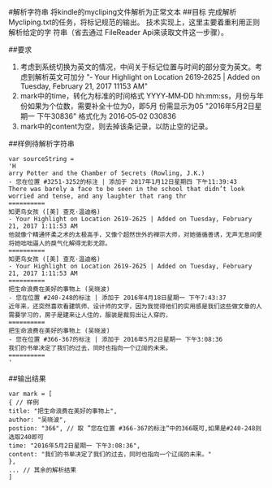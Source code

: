 #解析字符串
将kindle的mycliping文件解析为正常文本
##目标
完成解析 Mycliping.txt的任务，将标记规范的输出。 技术实现上，这里主要着重利用正则解析给定的字
符串（省去通过 FileReader Api来读取文件这一步骤）。

##要求
1. 考虑到系统切换为英文的情况，中间关于标记位置与时间的部分变为英文。考虑到解析英文可加分 "‑ Your Highlight on
Location 2619‑2625 | Added on Tuesday, February 21, 2017 1­11­53 AM"
2. mark中的time，转化为标准的时间格式 YYYY‑MM‑DD hh:mm:ss，月份与年份如果为个位数，需要补全十位为0，即5月
份需显示为05 "2016年5月2日星期一 下午3­08­36" 格式化为 2016‑05‑02 03­08­36
3. mark中的content为空，则去掉该条记录，以防止空的记录。

##样例待解析字符串
````
var sourceString =
'H
arry Potter and the Chamber of Secrets (Rowling, J.K.)
- 您在位置 #3251-3252的标注 | 添加于 2017年1月12日星期四 下午11:39:43
There was barely a face to be seen in the school that didn’t look worried and tense, and any laughter that rang thr
==========
知更鸟女孩 ([美] 查克·温迪格)
- Your Highlight on Location 2619-2625 | Added on Tuesday, February 21, 2017 1:11:53 AM
他就像个精通怀柔之术的太极高手，又像个超然世外的禅宗大师，对她循循善诱，无声无息间便将她咄咄逼人的戾气化解得无影无踪。
==========
知更鸟女孩 ([美] 查克·温迪格)
- Your Highlight on Location 2619-2625 | Added on Tuesday, February 21, 2017 1:11:53 AM
==========
把生命浪费在美好的事物上 (吴晓波)
- 您在位置 #240-248的标注 | 添加于 2016年4月18日星期一 下午7:43:37
近年来，还突然喜欢看建筑师、设计师的文字，因为我觉得他们的实用感是我们这些做文章的人需要学习的，房子是建来让人住的，服装是裁剪出让人穿的，
==========
把生命浪费在美好的事物上 (吴晓波)
- 您在位置 #366-367的标注 | 添加于 2016年5月2日星期一 下午3:08:36
我们的书单决定了我们的过去，同时也指向一个辽阔的未来。
==========
'
````
##输出结果

````
var mark = [
{ // 样例
title: "把生命浪费在美好的事物上",
author: "吴晓波",
postion: "366", // 取 ”您在位置 #366-367的标注“中的366既可,如果是#240-248则选取240即可
time: "2016年5月2日星期一 下午3:08:36",
content: "我们的书单决定了我们的过去，同时也指向一个辽阔的未来。"
},
... // 其余的解析结果
]
````



